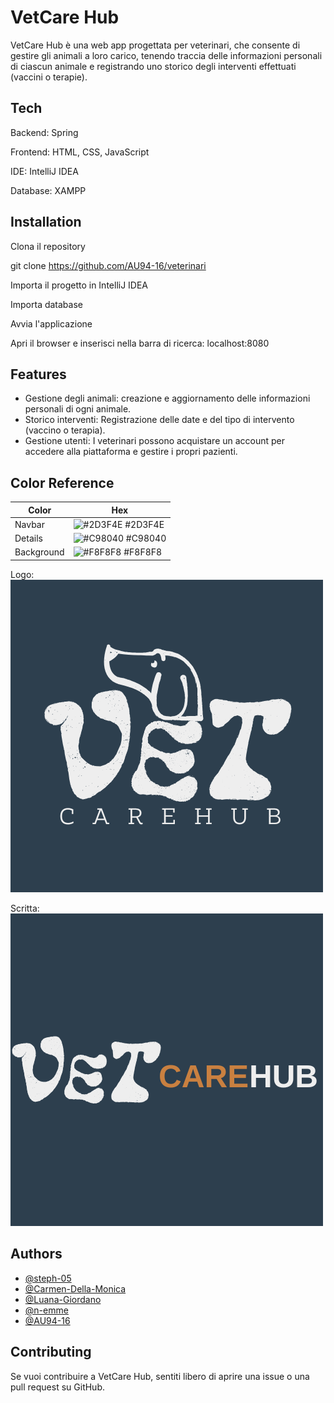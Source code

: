 
# VetCare Hub

VetCare Hub è una web app progettata per veterinari, che consente di gestire gli animali a loro carico, tenendo traccia delle informazioni personali di ciascun animale e registrando uno storico degli interventi effettuati (vaccini o terapie).

## Tech

Backend: Spring

Frontend: HTML, CSS, JavaScript

IDE: IntelliJ IDEA

Database: XAMPP

## Installation

Clona il repository

git clone https://github.com/AU94-16/veterinari

Importa il progetto in IntelliJ IDEA

Importa database

Avvia l'applicazione

Apri il browser e inserisci nella barra di ricerca: localhost:8080

## Features

- Gestione degli animali: creazione e aggiornamento delle informazioni personali di ogni animale.
- Storico interventi: Registrazione delle date e del tipo di intervento (vaccino o terapia).
- Gestione utenti: I veterinari possono acquistare un account per accedere alla piattaforma e gestire i propri pazienti.

## Color Reference

| Color      | Hex                                                                |
|------------| ------------------------------------------------------------------ |
| Navbar     | ![#2D3F4E](https://placehold.co/15x15/2D3F4E/2D3F4E.png) #2D3F4E |
| Details    | ![#C98040](https://placehold.co/15x15/C98040/C98040.png) #C98040 |
| Background | ![#F8F8F8](https://placehold.co/15x15/F8F8F8/F8F8F8.png) #F8F8F8 |

Logo:
![logo_vet.png](src/main/resources/static/immagini/logo_vet.png)

Scritta:
![scritta_logo_sfondo.png](src/main/resources/static/immagini/scritta_logo_sfondo.png)

## Authors

- [@steph-05](https://github.com/steph-05)
- [@Carmen-Della-Monica](https://github.com/Carmen-Della-Monica)
- [@Luana-Giordano](https://github.com/Luana-Giordano)
- [@n-emme](https://github.com/n-emme)
- [@AU94-16](https://github.com/AU94-16)

## Contributing

Se vuoi contribuire a VetCare Hub, sentiti libero di aprire una issue o una pull request su GitHub.

